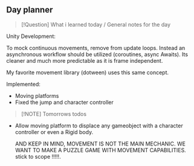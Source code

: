 ## Day planner


> [!Question] What i learned today / General notes for the day
> 


Unity Development:

To mock continuous movements, remove from update loops. Instead an asynchronous workflow should be utilized (coroutines, async Awaits). Its cleaner and much more predictable as it is frame independent. 

My favorite movement library (dotween) uses this same concept.

Implemented:
- Moving platforms 
- Fixed the jump and character controller


> [!NOTE] Tomorrows todos

- Allow moving platform to displace any gameobject with a character controller or even a Rigid body.
  
  AND KEEP IN MIND, MOVEMENT IS NOT THE MAIN MECHANIC. WE WANT TO MAKE A PUZZLE GAME WITH MOVEMENT CAPABILITIES. stick to scope !!!!!.
